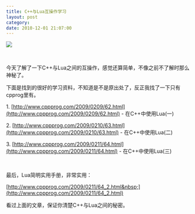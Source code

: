 ```yaml
---
title: C++与Lua互操作学习
layout: post
category: 
date: 2010-12-01 21:07:00
---
```


![](http://www.lua.org/images/lua.gif)

&nbsp;

今天了解了一下C++与Lua之间的互操作，感觉还算简单，不像之前不了解时那么神秘了。 

下面是找到的很好的学习资料，不知道是不是原出处了，反正我找了一下只有cpprog里有。 
&nbsp;

1.&nbsp;[http://www.cppprog.com/2009/0209/62.html](http://www.cppprog.com/2009/0209/62.html) - 在C++中使用Lua(一)

2.&nbsp;[http://www.cppprog.com/2009/0210/63.html](http://www.cppprog.com/2009/0210/63.html) - 在C++中使用Lua(二) 

3.&nbsp;[http://www.cppprog.com/2009/0211/64.html](http://www.cppprog.com/2009/0211/64.html) - 在C++中使用Lua(三)

&nbsp;

最后，Lua简明实用手册，非常实用：
  
[http://www.cppprog.com/2009/0211/64_2.html&nbsp;](http://www.cppprog.com/2009/0211/64_2.html)

看过上面的文章，保证你清楚C++与Lua之间的秘密。 

&nbsp;